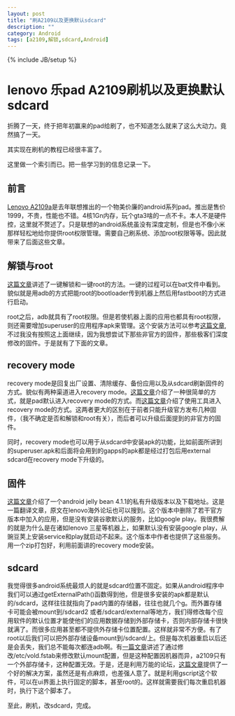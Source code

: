 ```yaml
---
layout: post
title: "刷A2109以及更换默认sdcard"
description: ""
category: Android
tags: [a2109,解锁,sdcard,Android]
---
```

{% include JB/setup %}
# lenovo 乐pad A2109刷机以及更换默认sdcard

折腾了一天，终于把年初赢来的pad给刷了，也不知道怎么就来了这么大动力。竟然搞了一天。

其实现在刷机的教程已经很丰富了。

这里做一个索引而已。把一些学习到的信息记录一下。

## 前言

[Lenovo
A2109a](http://pad.zol.com.cn/316/3162648.html)是去年联想推出的一个物美价廉的android系列pad。推出是售价1999，不贵，性能也不错。4核1Gn内存，玩个gta3啥的一点不卡。本人不是硬件控，这里就不赘述了。只是联想的android系统虽没有深度定制，但是也不像小米那样轻松地给你提供root权限管理。需要自己刷系统、添加root权限等等。因此就带来了后面这些文章。

## 解锁与root

[这篇文章](http://lefen.lenovo.com/lfb/thread-94533-1-1.html)讲述了一键解锁和一键root的方法。一键的过程可以在bat文件中看到。貌似就是用adb的方式把能root的bootloader传到机器上然后用fastboot的方式进行启动。

root之后，adb就具有了root权限。但是若使机器上面的应用也都具有root权限，则还需要增加superuser的应用程序apk来管理。这个安装方法可以参考[这篇文章](http://pad.cnmo.com/19/196989.html),
不过我没有按照这上面继续，因为我想尝试下那些非官方的固件，那些极客们深度修改的固件。于是就有了下面的文章。

## recovery mode

recovery mode是回复出厂设置、清除缓存、备份应用以及从sdcard刷新固件的方式。貌似有两种渠道进入recovery
mode。[这篇文章](http://lepad.it168.com/thread-2527820-1-1.html)介绍了一种很简单的方式，就是pad默认进入recovery
mode的方式。而[这篇文章](http://lefen.lenovo.com/lfb/forum.php?mod=viewthread&amp;tid=106313&amp;fromuid=388446)介绍了使用工具进入recovery
mode的方式。这两者更大的区别在于前者只能升级官方发布几种固件，（我不确定是否和解锁和root有关），而后者可以升级后面提到的非官方的固件。

同时，recovery
mode也可以用于从sdcard中安装apk的功能，比如前面所讲到的superuser.apk和后面将会用到的gapps的apk都是经过打包后用external
sdcard在recovery mode下升级的。

## 固件

[这篇文章](http://lefen.lenovo.com/lfb/thread-106150-1-1.html)介绍了一个android
jelly bean
4.1.1的私有升级版本以及下载地址。这是一篇翻译文章，原文在lenovo海外论坛也可以搜到。这个版本中删除了若干官方版本中加入的应用，但是没有安装谷歌默认的服务，比如google
play。我很费解的就是为什么是在诸如lenovo 三星等机器上，如果默认没有安装google
play，从豌豆荚上安装service和play就启动不起来。这个版本中作者也提供了这些服务。用一个zip打包好，利用前面讲的recovery
mode安装。

## sdcard

我觉得很多android系统最烦人的就是sdcard位置不固定。如果从android程序中我们可以通过getExternalPath()函数得到他，但是很多安装的apk都是默认的/sdcard，这样往往就指向了pad内置的存储器，往往也就几个g。而外置存储卡可能会被mount到/sdcard2
或者/sdcard/external等地方，我们得修改每个应用软件的默认位置才能使他们的应用数据存储到外部存储卡，否则内部存储卡很快就满了。而很多应用甚至都不提供外存储卡位置配置。这样就非常不方便。有了root以后我们可以把外部存储设备mount到/sdcard/上。但是每次机器重启以后还是会丢失，我们总不能每次都连adb啊。有[一篇文章](http://forum.xda-developers.com/showthread.php?t=1716166)讲述了通过修改/etc/vold.fstab来修改默认mount配置，但是这种配置因机器而异，a2109只有一个外部存储卡，这种配置无效。于是，还是利用万能的论坛，[这篇文章](http://lenovobbs.cnmo.com/thread-12296057-1-1.html)提供了一个好的解决方案，虽然还是有点麻烦，也差强人意了。就是利用gscript这个软件，可以在ui界面上执行固定的脚本，甚至root的。这样就需要我们每次重启机器时，执行下这个脚本了。

至此，刷机，改sdcard，完成。
